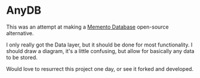 # AnyDB

This was an attempt at making a [Memento Database](https://play.google.com/store/apps/details?id=com.luckydroid.droidbase) open-source alternative.

I only really got the Data layer, but it should be done for most functionality. I should draw a diagram, it's a little confusing, but allow for basically any data to be stored.

Would love to resurrect this project one day, or see it forked and developed.
